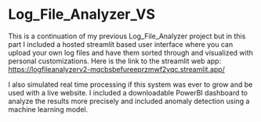 # Log_File_Analyzer_VS

This is a continuation of my previous Log_File_Analyzer project but in this part I included a hosted streamlit based user interface where you can upload your own log files and have them sorted through and visualized with personal customizations. Here is the link to the streamlit web app: https://logfileanalyzerv2-mqcbsbefureeprzmwf2yqc.streamlit.app/

I also simulated real time processing if this system was ever to grow and be used with a live website. I included a downloadable PowerBI dashboard to analyze the results more precisely and included anomaly detection using a machine learning model.

